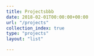 ```yaml
---
title: Projectsbbb
date: 2018-02-01T00:00:00+00:00
url: "/projects"
collection_index: true
type: "projects"
layout: "list"

---
```


